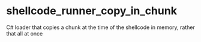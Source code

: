 # shellcode_runner_copy_in_chunk
C# loader that copies a chunk at the time of the shellcode in memory, rather that all at once
